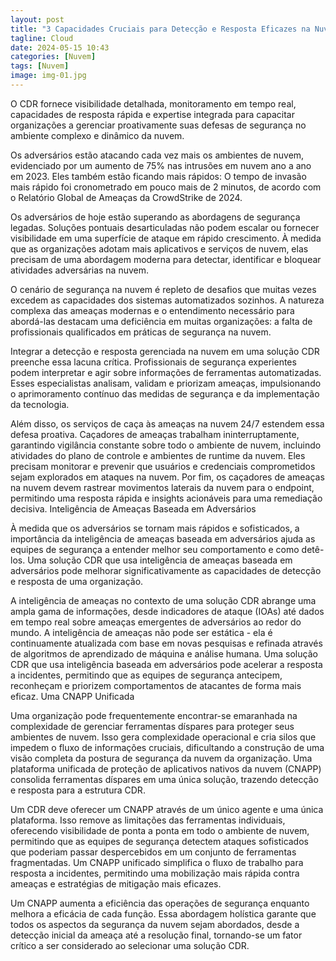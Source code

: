 ```yaml
---
layout: post
title: "3 Capacidades Cruciais para Detecção e Resposta Eficazes na Nuvem"
tagline: Cloud
date: 2024-05-15 10:43
categories: [Nuvem]
tags: [Nuvem]
image: img-01.jpg
---
```


O CDR fornece visibilidade detalhada, monitoramento em tempo real, capacidades de resposta rápida e expertise integrada para capacitar organizações a gerenciar proativamente suas defesas de segurança no ambiente complexo e dinâmico da nuvem.


Os adversários estão atacando cada vez mais os ambientes de nuvem, evidenciado por um aumento de 75% nas intrusões em nuvem ano a ano em 2023. Eles também estão ficando mais rápidos: O tempo de invasão mais rápido foi cronometrado em pouco mais de 2 minutos, de acordo com o Relatório Global de Ameaças da CrowdStrike de 2024.

Os adversários de hoje estão superando as abordagens de segurança legadas. Soluções pontuais desarticuladas não podem escalar ou fornecer visibilidade em uma superfície de ataque em rápido crescimento. À medida que as organizações adotam mais aplicativos e serviços de nuvem, elas precisam de uma abordagem moderna para detectar, identificar e bloquear atividades adversárias na nuvem.

O cenário de segurança na nuvem é repleto de desafios que muitas vezes excedem as capacidades dos sistemas automatizados sozinhos. A natureza complexa das ameaças modernas e o entendimento necessário para abordá-las destacam uma deficiência em muitas organizações: a falta de profissionais qualificados em práticas de segurança na nuvem.

Integrar a detecção e resposta gerenciada na nuvem em uma solução CDR preenche essa lacuna crítica. Profissionais de segurança experientes podem interpretar e agir sobre informações de ferramentas automatizadas. Esses especialistas analisam, validam e priorizam ameaças, impulsionando o aprimoramento contínuo das medidas de segurança e da implementação da tecnologia.

Além disso, os serviços de caça às ameaças na nuvem 24/7 estendem essa defesa proativa. Caçadores de ameaças trabalham ininterruptamente, garantindo vigilância constante sobre todo o ambiente de nuvem, incluindo atividades do plano de controle e ambientes de runtime da nuvem. Eles precisam monitorar e prevenir que usuários e credenciais comprometidos sejam explorados em ataques na nuvem. Por fim, os caçadores de ameaças na nuvem devem rastrear movimentos laterais da nuvem para o endpoint, permitindo uma resposta rápida e insights acionáveis para uma remediação decisiva.
Inteligência de Ameaças Baseada em Adversários

À medida que os adversários se tornam mais rápidos e sofisticados, a importância da inteligência de ameaças baseada em adversários ajuda as equipes de segurança a entender melhor seu comportamento e como detê-los. Uma solução CDR que usa inteligência de ameaças baseada em adversários pode melhorar significativamente as capacidades de detecção e resposta de uma organização.

A inteligência de ameaças no contexto de uma solução CDR abrange uma ampla gama de informações, desde indicadores de ataque (IOAs) até dados em tempo real sobre ameaças emergentes de adversários ao redor do mundo. A inteligência de ameaças não pode ser estática - ela é continuamente atualizada com base em novas pesquisas e refinada através de algoritmos de aprendizado de máquina e análise humana. Uma solução CDR que usa inteligência baseada em adversários pode acelerar a resposta a incidentes, permitindo que as equipes de segurança antecipem, reconheçam e priorizem comportamentos de atacantes de forma mais eficaz.
Uma CNAPP Unificada

Uma organização pode frequentemente encontrar-se emaranhada na complexidade de gerenciar ferramentas díspares para proteger seus ambientes de nuvem. Isso gera complexidade operacional e cria silos que impedem o fluxo de informações cruciais, dificultando a construção de uma visão completa da postura de segurança da nuvem da organização. Uma plataforma unificada de proteção de aplicativos nativos da nuvem (CNAPP) consolida ferramentas díspares em uma única solução, trazendo detecção e resposta para a estrutura CDR.

Um CDR deve oferecer um CNAPP através de um único agente e uma única plataforma. Isso remove as limitações das ferramentas individuais, oferecendo visibilidade de ponta a ponta em todo o ambiente de nuvem, permitindo que as equipes de segurança detectem ataques sofisticados que poderiam passar despercebidos em um conjunto de ferramentas fragmentadas. Um CNAPP unificado simplifica o fluxo de trabalho para resposta a incidentes, permitindo uma mobilização mais rápida contra ameaças e estratégias de mitigação mais eficazes.

Um CNAPP aumenta a eficiência das operações de segurança enquanto melhora a eficácia de cada função. Essa abordagem holística garante que todos os aspectos da segurança da nuvem sejam abordados, desde a detecção inicial da ameaça até a resolução final, tornando-se um fator crítico a ser considerado ao selecionar uma solução CDR.

